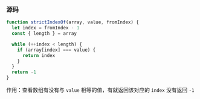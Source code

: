 ### 源码

```js
function strictIndexOf(array, value, fromIndex) {
  let index = fromIndex - 1
  const { length } = array

  while (++index < length) {
    if (array[index] === value) {
      return index
    }
  }
  return -1
}
```

作用：查看数组有没有与 `value` 相等的值，有就返回该对应的 `index` 没有返回 `-1`
